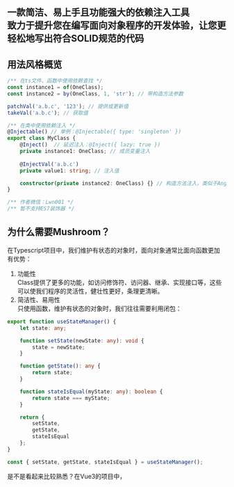 ## 一款简洁、易上手且功能强大的依赖注入工具<br>致力于提升您在编写面向对象程序的开发体验，让您更轻松地写出符合SOLID规范的代码
## 用法风格概览
```ts
/** 在ts文件、函数中使用依赖查找 */
const instance1 = of(OneClass);
const instance2 = by(OneClass, 1, 'str'); // 带构造方法参数

patchVal('a.b.c', '123'); // 提供或更新值
takeVal('a.b.c'); // 获取值

/** 在类中使用依赖注入 */
@Injectable() // 单例：@Injectable({ type: 'singleton' })
export class MyClass {
    @Inject()  // 延迟注入：@Inject({ lazy: true })
    private instance1: OneClass; // 成员变量注入
    
    @InjectVal('a.b.c')
    private value1: string; // 注入值

    constructor(private instance2: OneClass) {} // 构造方法注入，类似于Angular
}

/** 作者微信：Lwn001 */
/** 暂不支持ES7装饰器 */
```

## 为什么需要Mushroom？
在Typescript项目中，我们维护有状态的对象时，面向对象通常比面向函数更加有优势：  
1. 功能性  
    Class提供了更多的功能，如访问修饰符、访问器、继承、实现接口等，这些可以使我们程序的灵活性，健壮性更好，条理更清晰。  
2. 简洁性、易用性  
    只使用函数，维护有状态的对象时，我们往往需要利用闭包：
```ts
export function useStateManager() {
    let state: any;

    function setState(newState: any): void {
        state = newState;
    }

    function getState(): any {
        return state;
    }

    function stateIsEqual(myState: any): boolean {
        return state === myState;
    }

    return {
        setState,
        getState,
        stateIsEqual
    };
}

const { setState, getState, stateIsEqual } = useStateManager();
```
是不是看起来比较熟悉？在Vue3的项目中，<script setup>标签解决了在vue文件中多余的return问题，但是这些use函数中依然需要返回。      
我们可以使用类来解决此问题：
```ts
export class StateManager {
    private state: any;

    setState(newState: any): void {
        this.state = newState;
    }

    getState(): any {
        return this.state;
    }

    stateIsEqual(myState: any): boolean {
        return this.state === myState;
    }
}  
    
const { setState, getState, stateIsEqual } = new StateManager();
```
这样就简洁多了，而且性能要比闭包的方式好一些。不过通过new的方式，我们还需要对这些实例（依赖）进行管理。  
  
[**Mushroom**](https://github.com/Big-Bear3/mushroom-di) 为创建、管理、维护（Ioc、DI）这些依赖提供了完整的解决方案。如：单例、多例的控制，依赖创建的参数、使用的子类（多态）的配置，依赖查找与自动注入依赖等等。  
  
下面本文将会由浅至深地介绍 **Mushroom** 这款依赖注入工具。

## 运行环境
**完整功能的使用需支持Map、WeakMap、TypeScript装饰器和reflect-metadata的浏览器端或Node端**  
**如不支持TypeScript装饰器和reflect-metadata，您仍可以使用函数以及指定类的方式去实现。**

*注：由于Vite使用esbuild将TypeScript转译到JavaScript，esbuild还不支持reflect-metadata，您可以参照如下方式去解决：
```bash
npm i -D rollup-plugin-swc3
```
```js
import { swc } from "rollup-plugin-swc3";

export default defineConfig({
  ...
  plugins: [
    ...
    swc({
      jsc: {
        parser: {
          syntax: "typescript",
          dynamicImport: false,
          decorators: true,
          // tsx: true,
        },
        target: "es2021",
        transform: {
          decoratorMetadata: true,
        },
      },
    }),
  ],
  esbuild: false,
  ...
});

```

## 安装
1. 安装依赖包
```bash
npm i -S mushroom-di
```
2. 在tsconfig.json中配置如下属性：
```js
"experimentalDecorators": true,
"emitDecoratorMetadata": true,
"useDefineForClassFields": false, // 设置为true时，将无法使用成员变量注入方式，但仍可正常使用其他注入方式。
```

## 基本用法

### of() 方法与 @Injectable() 装饰器
首先我们需要一个用于创建实例的类，并将其用 **@Injectable()** 装饰器装饰：
```ts
@Injectable()
export class Bee {
    name = 'bee';

    constructor() {}
}
```

再在程序的入口使用 **of()** 方法，获取该类的实例（依赖）：
```ts
const bee = of(Bee);
```
这样我们就通过 **Mushroom** 的依赖查找功能，得到了该类的实例（依赖）。我们还可以通过 **of()** 方法一次性获得多个依赖：
```ts
const [bee1, bee2, bee3, ...] = of(Bee1, Bee2, Bee3, ...);
```

### 使用 @Inject() 装饰器为成员变量注入依赖
上面介绍的使用 **of()** 获取实例为依赖查找的方式，我们可以在任何地方使用它。现在介绍一下在类中使用依赖注入的方式。  
首先我们再创建一个类Honey，用于将其实例注入到Bee类的实例中:
```ts
@Injectable()
export class Honey {
    honeyType = 'Jujube honey';
}
```
在Bee类中使用 **@Inject()** 装饰器，将依赖注入到成员变量 "honey" 上：
```ts
@Injectable()
export class Bee {
    name = 'bee';
    
    @Inject()
    honey: Honey;

    constructor() {}
}
```
这样，在我们使用 **of()** 获取Bee的实例时，**Mushroom** 会自动将Honey的实例注入到Bee的实例中：
```ts
const bee = of(Bee);
console.log(bee.honey.honeyType); // "Jujube honey"
```
**@Inject()** 装饰器也可以装饰静态成员变量：
```ts
@Injectable()
export class Bee {
    name = 'bee';
    
    @Inject()
    static honey: Honey;

    constructor() {}
}
```
```ts
console.log(Bee.honey.honeyType); // "Jujube honey"
```
如果我们想依赖接口，可以采用下面这种写法：
```ts
@Injectable()
export class Bee {
    name = 'bee';
    
    @Inject(Honey)
    static honey: IHoney; // IHoney为接口

    constructor() {}
}
```

### 通过构造方法注入依赖
除了用 **@Inject()** 装饰器，我们还可以通过构造方法注入依赖：
```ts
@Injectable()
export class Bee {
    name = 'bee';

    constructor(public honey1: Honey, public honey2: Honey) {}
}
```
```ts
const bee = of(Bee);
console.log(bee.honey1.honeyType); // "Jujube honey"
console.log(bee.honey2.honeyType); // "Jujube honey"
```

### 单例与多例
在项目中如果需要一些单例的依赖，我们可以为 **@Injectable()** 传入一个 **type** 参数，**Mushroom** 将会控制这个类创建出的实例是单例的还是多例的：
```ts
@Injectable({ type: 'singleton' })
export class Bee {
    name = 'bee';

    constructor() {}
}

@Injectable({ type: 'multiple' })
export class Bee {
    name = 'bee';

    constructor() {}
}
```
如果不传，默认为多例。  
单例依赖一旦创建就会放入 **Mushroom** 容器中，之后将一直使用这个依赖，不会重新创建。当我们需要将 **Mushroom** 容器中的单例依赖销毁，让下一次重新创建时，可以调用 **MushroomService** 中的 **destroySingletonInstance()** 方法来销毁 **Mushroom** 容器中保存的实例：
```ts
const mushroomService = of(MushroomService);
mushroomService.destroySingletonInstance(Bee);
```
<a id="createCachedDependencies"></a>
### 创建带有缓存的实例（需环境支持WeakRef）
如果我们需要单例的依赖，但又不想其常驻内存，我们可以将 **@Injectable()** 中的type设置为 **cached** ，来实现这种效果：
```ts
@Injectable({ type: 'cached' })
export class Bee {
    name = 'bee';

    constructor() {}
}
```
```ts
const bee1 = of(Bee);
const bee2 = of(Bee);

console.log(bee1 === bee2) // true
```
如果bee1, bee2实例之后不会再被用到，在下次垃圾回收的时候会将其回收，在 **Mushroom** 容器中缓存的Bee的实例也一并被回收。  
这将会很有用，如果一个对象占用内存比较多，创建的代价又相对较大，推荐使用这种方式。  
更多用法可以参考后续这一章节。[链接](#cachedDependenciesAdvancedUsage)  
    
我们还可以调用 **MushroomService** 中的 **destroyCachedInstance()** 方法，手动清除实例的缓存：
```ts
const mushroomService = of(MushroomService);
mushroomService.destroyCachedInstance(Bee1);
```

### 使用函数代替 @Injectable() 装饰器
如果运行环境不支持Typescript装饰器，可以使用 **setAsInjectable()** 函数替代：
```ts
export class Bee {
    name = 'bee';
}
setAsInjectable(Bee, { type: 'singleton' })
```
或在静态代码块中调用：
```ts
export class Bee {
    name = 'bee';
    
    static {
        setAsInjectable(Bee, { type: 'singleton' })
    }
}
```

### 使用 by() 方法为依赖的构造方法传递参数
少数情况下，我们需要创建构造方法带参数的依赖，可以使用 **Mushroom** 提供的 **by()** 方法：
```ts
@Injectable()
export class Bee {
    private name: string;

    constructor(code: string) {
        this.name = 'bee' + code;
    }

    getName(): string {
        return this.name;
    }
}
```
```ts
const bee = by(Bee, 123);
console.log(bee.getName()); // "bee123"
```
如果第一个参数需要自动注入，第二个参数需要传入参数，则可以使用 **Mushroom** 提供的 **AUTO** 常量：
```ts
@Injectable()
export class Bee {
    private name: string;

    constructor(private honey: Honey, code: string) {
        this.name = 'bee' + code;
    }

    getName(): string {
        return this.name;
    }
}
```
```ts
const bee = by(Bee, AUTO, 123);
```

### 禁止扩展、密封和冻结依赖
我们可以为InjectableOptions传入一个setTo属性，来禁止扩展、密封或冻结依赖。
```ts
@Injectable({ setTo: 'inextensible' }) // 设为不可扩展的，相当于Object.preventExtensions
export class Bee {
    private name: string;
}

@Injectable({ setTo: 'sealed' }) // 设为密封的，相当于Object.seal
export class Bee {
    private name: string;
}

@Injectable({ setTo: 'frozen' }) // 设为冻结的，相当于Object.freeze
export class Bee {
    private name: string;
}
```

### 通过new关键字创建实例时注入依赖
某些极端场景下，我们使用new关键字创建实例时，也希望将依赖注入到该实例里：
```ts
@Injectable()
export class Honey {
    honeyType = 'Jujube honey';
}

@Injectable({ injectOnNew: true }) // 配置injectOnNew为true
export class Bee {
    @Inject()
    honey: Honey;
}

const bee = new Bee();
console.log(bee.honey.honeyType); // 'Jujube honey'
```

### 普通值的提供和注入
在我们项目中，有可能需要提供和注入一些普通值，如基本类型的值，json字面量等，这样可以使我们的程序更加轻量化。  
1. 首先我们需要通过 **MushroomService** 构建一个模块化的值结构，并且可以指定初始值，值结构为 **ModularValues** 类型：
```ts 
const modularValues: ModularValues = {
    [MODULE]: {
        app: {
            theme: {
                mode: 'light' as 'light' | 'dark'
            }
        },
        user: {
            userId: 123,
            userName: '张三',

            [MODULE]: {
                role: {
                    roles: ['Admin']
                }
            }
        }
    }
};
    
export type modularValuesType = typeof modularValues;

const mushroomService = of(MushroomService);
// 将patchVal, takeVal方法以及InjectVal装饰器导出，以便外部使用
export const { patchVal, takeVal, InjectVal } = mushroomService.buildValueDepsManager(modularValues); // 指定初始值
export const { patchVal, takeVal, InjectVal } = mushroomService.buildValueDepsManager<modularValuesType>(); // 仅指定值结构
```

2. 利用patchVal()方法提供或更新值：
```ts
patchVal('user.userId', 456); // 更新单个值
patchVal({ // 更新多个值
    'user.userId': 789,
    'user.userName': '李四'
});
```

3. 利用takeVal()方法获取值：
```ts
userId = takeVal('user.userId'); // 获取单个值
const [userId, userName] = takeVal('user.userId', 'user.userName'); // 获取多个值
```
patchVal()的参数以及takeVal()的返回值都是具有类型推断的，提升您在开发中的便利性！

4. 利用InjectVal()装饰器注入值：
```ts
@Injectable()
class RoleStore {
    @InjectVal('app.theme')
    static theme: { mode: 'light' | 'dark' };

    @InjectVal('app.theme', { mode: 'light' })
    static themeWithDefault: { mode: 'light' | 'dark' };

    @InjectVal('user.role.roles')
    roles: string[];
}
```

### 全局配置
目前支持配置默认被注入选项和注入选项，例如：
```ts
MushroomService.setGlobalConfig({
    defaultInjectableOptions: {
        setTo: 'sealed',
        type: 'cached'
    },
    defaultInjectOptions: {
        lazy: true
    }
});
```
注：此方法需要在程序中使用到任何默认值之前调用。

## 高级用法
### 使用DependencyConfig() 装饰器进行依赖配置
我们可以通过 **DependencyConfig()** 装饰器装饰自定义方法，来配置被依赖的类如何创建实例：
```ts
@Injectable()
export class Bee {
    private name: string;

    location: string;

    constructor(code: string) {
        this.name = 'bee' + code;
    }

    getName(): string {
        return this.name;
    }
}

@Injectable()
export class HoneyBee extends Bee {
    location = 'Jungle';

    constructor(code: string) {
        super(code);
    }
}


@Injectable()
export class Hornet extends Bee {
    location = 'Forest';

    constructor(code: string) {
        super(code);
    }
}
```
```ts
export class BeeConfig {
    @DependencyConfig(Bee)
    private static configBee(configEntity: DependencyConfigEntity<typeof Bee | typeof HoneyBee | typeof Hornet>) {
        configEntity.usingClass = HoneyBee;
        configEntity.args = ['520'];
    }
}
```
当然，我们还可能需要使用 **Mushroom** 提供的 **registerDepsConfig** 方法（如果配置类在获取该依赖前不会被引用到），在程序的入口去注册该配置类：
```ts
registerDepsConfig(BeeConfig);
```
运行结果：
```ts
const bee = of(Bee);
console.log(bee instanceof HoneyBee); // true
console.log(bee.getName()); // "bee520"
console.log(bee.location); // "Jungle"
```
我们还可以在配置方法中直接返回要使用的实例：
```ts
export class BeeConfig {
    @DependencyConfig(Bee)
    private static configBee() {
        return by(Hornet, 999);
    }
}
```
```ts
const bee = of(Bee);
console.log(bee instanceof Hornet); // true
console.log(bee.getName()); // bee999
console.log(bee.location); // Forest
```
该配置是一种深度查找的配置，如果当前配置指定了usingClass，则 **Mushroom** 还会继续查找本次usingClass的指定的配置进行进一步的配置，直到最后两次配置指定的usingClass一致为止。
```ts
@Injectable()
export class FierceHornet extends Hornet {
    location = 'Rainforest';

    constructor(code: string) {
        super(code);
    }
}

export class BeeConfig {
    @DependencyConfig(Bee)
    private static configBee(configEntity: DependencyConfigEntity<typeof Bee | typeof HoneyBee | typeof Hornet>) {
        configEntity.usingClass = Hornet;
    }

    @DependencyConfig(Hornet)
    private static configHornet(configEntity: DependencyConfigEntity<typeof Hornet | typeof FierceHornet>) {
        configEntity.usingClass = FierceHornet;
    }
}
```
```ts
const bee = of(Bee);
console.log(bee instanceof Hornet); // true
console.log(bee instanceof FierceHornet); // true
```
如若不想继续深度查找配置，可以在配置方法中返回 **Mushroom** 提供的 **STOP_DEEP_CONFIG** 常量，来阻止继续深度查找配置：
```ts
export class BeeConfig {
    @DependencyConfig(Bee)
    private static configBee(configEntity: DependencyConfigEntity<typeof Bee | typeof HoneyBee | typeof Hornet>) {
        configEntity.usingClass = Hornet;

        return STOP_DEEP_CONFIG;
    }

    @DependencyConfig(Hornet)
    private static configHornet(configEntity: DependencyConfigEntity<typeof Hornet | typeof FierceHornet>) {
        configEntity.usingClass = FierceHornet;
    }
}
```
```ts
const bee = of(Bee);
console.log(bee instanceof Hornet); // true
console.log(bee instanceof FierceHornet); // false
```
    
### 通过 Symbol 配置
当我们想完全依赖接口编程时或者无共同父类时，可以使用此配置方式：  
- 依赖注入时依然使用 **@Inject()** 装饰器
- 依赖查找时使用 **req()** 方法
```ts
export interface IBee {
    fly(): void;
}

@Injectable()
export class HoneyBee implements IBee {
    fly(): void {
        console.log('HoneyBee Flying!');
    }
}

@Injectable()
export class Hornet implements IBee {
    fly(): void {
        console.log('Hornet Flying!');
    }
}

@Injectable()
export class Sky {
    @Inject(Symbol.for('bee1'))
    bee1: IBee;
    @Inject(Symbol.for('bee2'))
    bee2: IBee;
}

export class BeeConfig {
    @DependencyConfig(Symbol.for('bee1'))
    private static configBee1(configEntity: DependencyConfigEntity<typeof HoneyBee | typeof Hornet>) {
        configEntity.usingClass = HoneyBee;
    }

    @DependencyConfig(Symbol.for('bee2'))
    private static configBee2(configEntity: DependencyConfigEntity<typeof HoneyBee | typeof Hornet>) {
        configEntity.usingClass = Hornet;
    }
}
```

```ts
const bee1 = req<IBee>(Symbol.for('bee1'));
const bee2 = req<IBee>(Symbol.for('bee2'));
const sky = of(Sky);

sky.bee1.fly(); // 'HoneyBee Flying!'
sky.bee2.fly(); // 'Hornet Flying!'
bee1.fly(); // 'HoneyBee Flying!'
bee2.fly(); // 'Hornet Flying!'
```

### 使用函数代替 @DependencyConfig() 装饰器
如果运行环境不支持Typescript装饰器，可以使用 **setAsDependencyConfig()** 函数替代：

```ts
setAsDependencyConfig(Bee, (configEntity: DependencyConfigEntity<typeof Bee | typeof HoneyBee | typeof Hornet>) => {
    configEntity.usingClass = HoneyBee;
    configEntity.args = ['520'];
});
```

### 通过 by() 方法传递标识
我们可以利用 **by()** 方法，传递一个标识给依赖配置方法，去告知其如何配置依赖：
```ts
export class BeeConfig {
    @DependencyConfig(Bee)
    private static configBee(
        configEntity: DependencyConfigEntity<typeof Bee | typeof HoneyBee | typeof Hornet, [{ flag: number }]>
    ) {
        if (configEntity.args[0].flag === 1) {
            configEntity.usingClass = HoneyBee;
        } else {
            configEntity.usingClass = Hornet;
        }
    }
}
```
```ts
const bee1 = by(Bee, { flag: 1 }); // HoneyBee
const bee2 = by(Bee, { flag: 0 }); // Hornet
```

### afterInstanceCreate、afterInstanceFetch钩子
我们可以利用 **DependencyConfigEntity** 中的 **afterInstanceCreate** 、**afterInstanceFetch** 钩子进行在创建、获取到依赖后的一些自定义操作，这两个钩子的区别为：  
**afterInstanceCreate** 只在新实例化依赖后调用；  
**afterInstanceFetch** 在新实例化依赖以及得到依赖（如：获取已创建的单例依赖）后都会调用；  
顺序为**afterInstanceCreate** -> **afterInstanceFetch**  
下面会举一个利用 **afterInstanceCreate** 并借助 **MushroomService** 服务，配置局部范围内单例的例子：
```ts
@Injectable()
export class MonkeyChief {
    location: string;

    constructor(location: string) {
        this.location = location;
    }
}
```
```ts
export class ScopedClassesConfig {
    @Inject()
    private static mushroomService: MushroomService;

    @DependencyConfig(MonkeyChief)
    static configMonkeyChief(configEntity: DependencyConfigEntity<typeof MonkeyChief>): void | MonkeyChief {
        const location = configEntity.args[0];

        if (ScopedClassesConfig.mushroomService.containsDependencyWithKey(MonkeyChief, location)) {
            return ScopedClassesConfig.mushroomService.getDependencyByKey(MonkeyChief, location);
        } else {
            configEntity.afterInstanceCreate = (instance): void => {
                ScopedClassesConfig.mushroomService.addDependencyWithKey(MonkeyChief, instance, location);
            };
        }
    }
}
```
```ts
const huashanMonkeyChief1 = by(MonkeyChief, 'Huashan');
const huashanMonkeyChief2 = by(MonkeyChief, 'Huashan');

const taishanMonkeyChief = by(MonkeyChief, 'Taishan');

console.log(huashanMonkeyChief1 === huashanMonkeyChief2); // true
console.log(huashanMonkeyChief1 === taishanMonkeyChief); // false
```
如果你需要让这些实例可以被回收，可以用 **MushroomService** 中的 **addDependencyWithWeakKey()** 方法，代替 **mushroomService.addDependencyWithKey()** 方法，使你的Key（范围）成为弱引用。
    
<a id="cachedDependenciesAdvancedUsage"></a>
### 带有缓存的依赖，配置跟随特定对象的销毁来清除该依赖的缓存
在[创建带有缓存的实例](#createCachedDependencies)章节中，默认的跟随对象是this，也就是当自己不会再被用到的时候，实例将被销毁（缓存被清除）。我们还可以通过配置 **follow** 属性来跟随其他对象：
```ts
@Injectable<Bee>({
    type: 'cached',
    follow: function () {
        return this.following;
    }
})
export class Bee {
    constructor(public following: ObjectType) {}
}
```
注：在Vue3项目中，如果您使用了<script setup>的方式构建组件并依赖一个缓存类型的依赖作为服务，请勿在setup上下文中直接定义该服务，以及跟随销毁的对象，否则由于Vue会保存setup上下文中的属性，将不能及时清除该服务的缓存。

### 延迟注入
有时我们为了提升实例的初始化性能，可以为 **@Inject()** 装饰器传入 **{lazy: true}** 参数实现延迟注入：
```ts
@Injectable()
export class Bee {
    name = 'bee';

    @Inject({ lazy: true })
    honey: Honey;

    constructor() {}
}
```
```ts
const bee = of(Bee); // 这时bee.honey还未注入
const honey = bee.honey; // 获取bee.honey，会触发注入
console.log(honey);
```

### 循环依赖
**Mushroom** 提供了循环依赖检测机制，如果在依赖的创建过程中产生了循环依赖，会有错误提示：
```ts
@Injectable()
export class Bee1 {
    name = 'bee1';

    bee2: Bee2;

    constructor() {
        this.bee2 = of(Bee2);
    }
}

@Injectable()
export class Bee2 {
    name = 'bee2';

    bee3: Bee3;

    constructor() {
        this.bee3 = of(Bee3);
    }
}

@Injectable()
export class Bee3 {
    name = 'bee3';

    bee1: Bee1;

    constructor() {
        this.bee1 = of(Bee1);
    }
}
```
```ts
const bee = of(Bee1); // Error: (39002) 检测到循环依赖：Bee1 -> Bee2 -> Bee3 -> Bee1
```
解决方式大致有2种：
1. 在使用该依赖的时候再通过 **of()** 或 **by()** 方法创建该依赖： （这里用setTimeout()来表示使用时）
```ts
@Injectable()
export class Bee1 {
    name = 'bee1';

    bee2: Bee2;

    constructor() {
        this.bee2 = of(Bee2);
    }
}

@Injectable()
export class Bee2 {
    name = 'bee2';

    bee3: Bee3;

    constructor() {
        this.bee3 = of(Bee3);
    }
}

@Injectable()
export class Bee3 {
    name = 'bee3';

    bee1: Bee1;

    constructor() {
        setTimeout(() => {
            this.bee1 = of(Bee1);
        });
    }
}
```
2. 使用延迟注入：
```ts
@Injectable()
export class Bee1 {
    name = 'bee1';

    bee2: Bee2;

    constructor() {
        this.bee2 = of(Bee2);
    }
}

@Injectable()
export class Bee2 {
    name = 'bee2';

    bee3: Bee3;

    constructor() {
        this.bee3 = of(Bee3);
    }
}

@Injectable()
export class Bee3 {
    name = 'bee3';

    @Inject({ lazy: true })
    bee1: Bee1;

    constructor() {}
}
```
在程序中应尽量避免循环依赖，如若遇到循环依赖，首先您应该考虑的是，是否程序设计出了问题，或者是bug，其次才是用技术手段解决它。

## 更新日志
v1.4.6
- 修复index.d.ts中缺少setGlobalConfig的定义

v1.4.5
- 更新依赖版本

v1.4.4
- 修复在mushroom-pinia的onStoreCreated回调函数中无法拿到用成员变量方式注入的对象问题。

v1.4.3
- 进一步优化适配mushroom-pinia。

v1.4.2
- 新增全局配置功能。
- 修复已知问题。

v1.4.1
- 支持使用 setAsInjectable() 和 setAsDependencyConfig() 函数代替 @Injectable() 和 @DependencyConfig() 装饰器。

v1.4.0
- 增加通过Symbol配置依赖功能。
- @Injectable() 装饰器增加injectOnNew选项。








